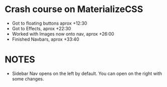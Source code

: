 # Crash course on MaterializeCSS

* Got to floating buttons aprox +12:30
* Got to Effects, aprox +22:30
* Worked with Images now onto nav, aprox +26:00
* Finished Navbars, aprox +33:40

# NOTES

* Sidebar Nav opens on the left by default. You can open on the right with some changes.
